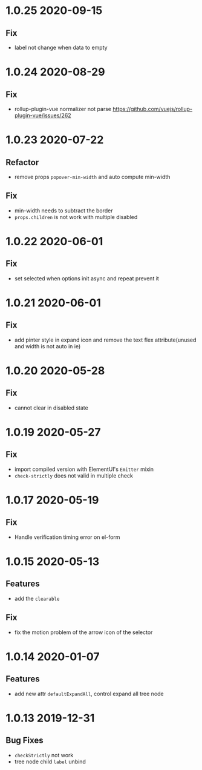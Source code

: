 # 1.0.25 2020-09-15

## Fix

- label not change when data to empty

# 1.0.24 2020-08-29

## Fix

- rollup-plugin-vue normalizer not parse https://github.com/vuejs/rollup-plugin-vue/issues/262

# 1.0.23 2020-07-22

## Refactor

- remove props `popover-min-width` and auto compute min-width

## Fix

- min-width needs to subtract the border
- `props.children` is not work with multiple disabled

# 1.0.22 2020-06-01

## Fix

- set selected when options init async and repeat prevent it

# 1.0.21 2020-06-01

## Fix

- add pinter style in expand icon and remove the text flex attribute(unused and width is not auto in ie)

# 1.0.20 2020-05-28

## Fix

- cannot clear in disabled state

# 1.0.19 2020-05-27

## Fix

- import compiled version with ElementUI's `Emitter` mixin
- `check-strictly` does not valid in multiple check

# 1.0.17 2020-05-19

## Fix

- Handle verification timing error on el-form

# 1.0.15 2020-05-13

## Features

- add the `clearable`

## Fix

- fix the motion problem of the arrow icon of the selector

# 1.0.14 2020-01-07

## Features

- add new attr `defaultExpandAll`, control expand all tree node

# 1.0.13 2019-12-31

## Bug Fixes

- `checkStrictly` not work
- tree node child `label` unbind
